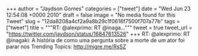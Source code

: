 
+++
author = "Jaydson Gomes"
categories = ["tweet"]
date = "Wed Jun 23 12:54:08 +0000 2010"
draft = false
image = "No media found for this Tweet"
slug = "12da8208a4cf2a9a8b29c1f0616f7500f707a77b"
tags = ["tweet"]
title = """RT: @alexprimo: RT @inaga..."""
tweet = true
tweet_url = "https://twitter.com/jaydson/status/16847613526"
+++
RT: @alexprimo: RT @inagaki: A história de como uma pergunta sobre a morte de um ator foi parar nos Trending Topics: http://migre.me/RsSZ
